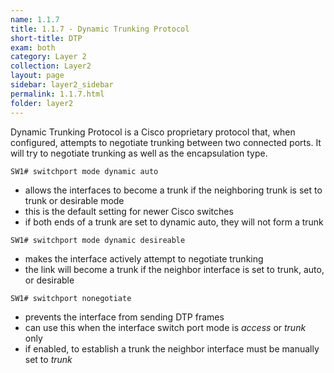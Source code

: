 ```yaml
---
name: 1.1.7
title: 1.1.7 - Dynamic Trunking Protocol
short-title: DTP
exam: both
category: Layer 2
collection: Layer2
layout: page
sidebar: layer2_sidebar
permalink: 1.1.7.html
folder: layer2
---
```

Dynamic Trunking Protocol is a Cisco proprietary protocol that, when configured, attempts to negotiate trunking between two connected ports. It will try to negotiate trunking as well as the encapsulation type.
```
SW1# switchport mode dynamic auto
```
- allows the interfaces to become a trunk if the neighboring trunk is set to trunk or desirable mode
- this is the default setting for newer Cisco switches
- if both ends of a trunk are set to dynamic auto, they will not form a trunk

```
SW1# switchport mode dynamic desireable
```
- makes the interface actively attempt to negotiate trunking
- the link will become a trunk if the neighbor interface is set to trunk, auto, or desirable

```
SW1# switchport nonegotiate
```
- prevents the interface from sending DTP frames
- can use this when the interface switch port mode is *access* or *trunk* only
- if enabled, to establish a trunk the neighbor interface must be manually set to *trunk*
